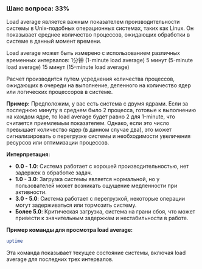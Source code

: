 ### Шанс вопроса: 33%

Load average является важным показателем производительности системы в Unix-подобных операционных системах, таких как Linux. Он показывает среднее количество процессов, ожидающих обработки в системе в данный момент времени. 

Load average может быть измерено с использованием различных временных интервалов:
1分钟 (1-minute load average)
5 минут (5-minute load average)
15 минут (15-minute load average)

Расчет производится путем усреднения количества процессов, ожидающих в очереди на выполнение, деленного на количество ядер или логических процессоров в системе. 

**Пример:**
Предположим, у вас есть система с двумя ядрами. Если за последнюю минуту в среднем было 2 процесса, готовые к выполнению на каждом ядре, то load average будет равно 2 для 1-minute, что считается приемлемым показателем. Однако, если это число превышает количество ядер (в данном случае два), это может сигнализировать о перегрузке системы и необходимости увеличения ресурсов или оптимизации процессов.

**Интерпретация:**
- **0.0 - 1.0**: Система работает с хорошей производительностью, нет задержек в обработке задач.
- **1.0 - 3.0**: Загрузка системы является нормальной, но у пользователей может возникать ощущение медленности при активности.
- **3.0 - 5.0**: Система работает с перегрузкой, некоторые операции могут задерживаться или тормозить систему.
- **Более 5.0**: Критическая загрузка, система на грани сбоя, что может привести к значительным задержкам и нестабильности в работе.

**Пример команды для просмотра load average:**
```bash
uptime
```
Эта команда показывает текущее состояние системы, включая load average для последних трех интервалов.